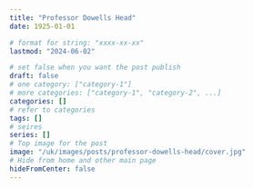 ```yaml
---
title: "Professor Dowells Head"
date: 1925-01-01

# format for string: "xxxx-xx-xx"
lastmod: "2024-06-02"

# set false when you want the post publish
draft: false
# one category: ["category-1"]
# more categories: ["category-1", "category-2", ...]
categories: []
# refer to categories
tags: []
# seires
series: []
# Top image for the post
image: "/uk/images/posts/professor-dowells-head/cover.jpg"
# Hide from home and other main page
hideFromCenter: false
---
```


<!--more-->